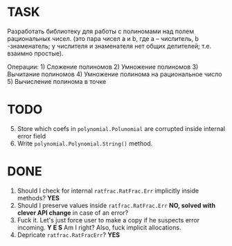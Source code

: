 
# TASK
Разработать библиотеку для работы с полиномами над полем рациональных чисел. 
(это пара чисел a и b, где a – числитель, b -знаменатель; 
у числителя и знаменателя нет общих делителей; т.е. взаимно простые). 

Операции: 
    1) Сложение полиномов
    2) Умножение полиномов
    3) Вычитание полиномов
    4) Умножение полинома на рациональное число
    5) Вычисление полинома в точке

# TODO
05. Store which coefs in `polynomial.Polunomial` are corrupted inside internal error field
06. Write `polynomial.Polynomial.String()` method. 

# DONE
01. Should I check for internal `ratfrac.RatFrac.Err` implicitly inside methods? **YES**
02. Should I preserve values inside `ratfrac.RatFrac.Err` **NO, solved with clever API change**
    in case of an error?   
03. Fuck it. Let's just force user to make a copy if he suspects error incoming. **Y E S**
    Am I right? Also, fuck implicit allocations.
04. Depricate `ratfrac.RatFracErr`? **YES**
